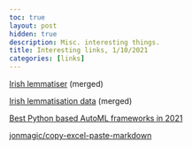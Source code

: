 ```yaml
---
toc: true
layout: post
hidden: true
description: Misc. interesting things.
title: Interesting links, 1/10/2021
categories: [links]
---
```


[Irish lemmatiser](https://github.com/explosion/spaCy/pull/9102) (merged)

[Irish lemmatisation data](https://github.com/explosion/spacy-lookups-data/commit/eddebae271a7d4a6543c02ff632f4c13d46ab156) (merged)

[Best Python based AutoML frameworks in 2021](https://medium.com/technexthere/best-opensource-automl-frameworks-in-2021-c2cb58895bbe)

[jonmagic/copy-excel-paste-markdown](https://github.com/jonmagic/copy-excel-paste-markdown)

